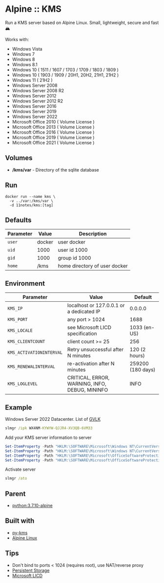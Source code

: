 # Alpine :: KMS
Run a KMS server based on Alpine Linux. Small, lightweight, secure and fast 🏔️

Works with:
- Windows Vista 
- Windows 7 
- Windows 8
- Windows 8.1
- Windows 10 ( 1511 / 1607 / 1703 / 1709 / 1803 / 1809 )
- Windows 10 ( 1903 / 1909 / 20H1, 20H2, 21H1, 21H2 )
- Windows 11 ( 21H2 )
- Windows Server 2008
- Windows Server 2008 R2
- Windows Server 2012
- Windows Server 2012 R2
- Windows Server 2016
- Windows Server 2019
- Windows Server 2022
- Microsoft Office 2010 ( Volume License )
- Microsoft Office 2013 ( Volume License )
- Microsoft Office 2016 ( Volume License )
- Microsoft Office 2019 ( Volume License )
- Microsoft Office 2021 ( Volume License )

## Volumes
* **/kms/var** - Directory of the sqlite database

## Run
```shell
docker run --name kms \
  -v ../var:/kms/var \
  -d 11notes/kms:[tag]
```

## Defaults
| Parameter | Value | Description |
| --- | --- | --- |
| `user` | docker | user docker |
| `uid` | 1000 | user id 1000 |
| `gid` | 1000 | group id 1000 |
| `home` | /kms | home directory of user docker |

## Environment
| Parameter | Value | Default |
| --- | --- | --- |
| `KMS_IP` | localhost or 127.0.0.1 or a dedicated IP | 0.0.0.0 |
| `KMS_PORT` | any port > 1024 | 1688 |
| `KMS_LOCALE` | see Microsoft LICD specification | 1033 (en-US) |
| `KMS_CLIENTCOUNT` | client count >= 25 | 256 |
| `KMS_ACTIVATIONINTERVAL` | Retry unsuccessful after N minutes | 120 (2 hours) |
| `KMS_RENEWALINTERVAL` | re-activation after N minutes | 259200 (180 days) |
| `KMS_LOGLEVEL` | CRITICAL, ERROR, WARNING, INFO, DEBUG, MININFO | INFO |

## Example
Windows Server 2022 Datacenter. List of [GVLK](https://learn.microsoft.com/en-us/windows-server/get-started/kms-client-activation-keys)
```cmd
slmgr /ipk WX4NM-KYWYW-QJJR4-XV3QB-6VM33
```
Add your KMS server information to server
```powershell
Set-ItemProperty -Path "HKLM:\SOFTWARE\Microsoft\Windows NT\CurrentVersion\SoftwareProtectionPlatform" -Name "KeyManagementServiceName" -Value "IP_OF_YOUR_KMS"
Set-ItemProperty -Path "HKLM:\SOFTWARE\Microsoft\Windows NT\CurrentVersion\SoftwareProtectionPlatform" -Name "KeyManagementServicePort" -Value "1688"
Set-ItemProperty -Path "HKLM:\SOFTWARE\Microsoft\OfficeSoftwareProtectionPlatform" -Name "KeyManagementServiceName" -Value "IP_OF_YOUR_KMS"
Set-ItemProperty -Path "HKLM:\SOFTWARE\Microsoft\OfficeSoftwareProtectionPlatform" -Name "KeyManagementServicePort" -Value "1688"
```
Activate server
```cmd
slmgr /ato
```

## Parent
* [python:3.7.10-alpine](https://hub.docker.com/layers/library/python/3.7.10-alpine/images/sha256-932f7a8769b07d1effc5a46cb1463948542a017e82350c93f56792bec08ff9dd?context=explore)

## Built with
* [py-kms](https://github.com/Py-KMS-Organization/py-kms)
* [Alpine Linux](https://alpinelinux.org/)

## Tips
* Don't bind to ports < 1024 (requires root), use NAT/reverse proxy
* [Persistent Storage](https://github.com/11notes/alpine-docker-netshare)
* [Microsoft LICD](https://learn.microsoft.com/en-us/openspecs/office_standards/ms-oe376/6c085406-a698-4e12-9d4d-c3b0ee3dbc4a)
